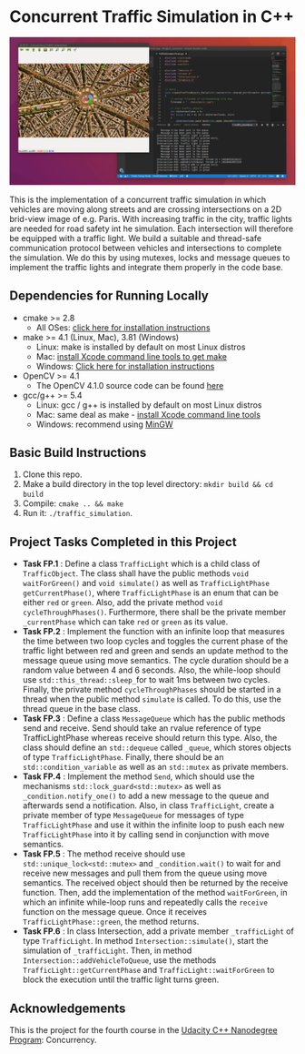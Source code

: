 # Concurrent Traffic Simulation in C++

<img src="data/traffic_simulation.gif"/>

 This is the implementation of a concurrent traffic simulation in which vehicles are moving along streets and are crossing intersections on a 2D brid-view image of e.g. Paris. With increasing traffic in the city, traffic lights are needed for road safety int he simulation. Each intersection will therefore be equipped with a traffic light. We build a suitable and thread-safe communication protocol between vehicles and intersections to complete the simulation. We do this by using mutexes, locks and message queues to implement the traffic lights and integrate them properly in the code base.

## Dependencies for Running Locally
* cmake >= 2.8
  * All OSes: [click here for installation instructions](https://cmake.org/install/)
* make >= 4.1 (Linux, Mac), 3.81 (Windows)
  * Linux: make is installed by default on most Linux distros
  * Mac: [install Xcode command line tools to get make](https://developer.apple.com/xcode/features/)
  * Windows: [Click here for installation instructions](http://gnuwin32.sourceforge.net/packages/make.htm)
* OpenCV >= 4.1
  * The OpenCV 4.1.0 source code can be found [here](https://github.com/opencv/opencv/tree/4.1.0)
* gcc/g++ >= 5.4
  * Linux: gcc / g++ is installed by default on most Linux distros
  * Mac: same deal as make - [install Xcode command line tools](https://developer.apple.com/xcode/features/)
  * Windows: recommend using [MinGW](http://www.mingw.org/)

## Basic Build Instructions

1. Clone this repo.
2. Make a build directory in the top level directory: `mkdir build && cd build`
3. Compile: `cmake .. && make`
4. Run it: `./traffic_simulation`.

## Project Tasks Completed in this Project

- **Task FP.1** : Define a class `TrafficLight` which is a child class of `TrafficObject`. The class shall have the public methods `void waitForGreen()` and `void simulate()` as well as `TrafficLightPhase getCurrentPhase()`, where `TrafficLightPhase` is an enum that can be either `red` or `green`. Also, add the private method `void cycleThroughPhases()`. Furthermore, there shall be the private member `_currentPhase` which can take `red` or `green` as its value.
- **Task FP.2** : Implement the function with an infinite loop that measures the time between two loop cycles and toggles the current phase of the traffic light between red and green and sends an update method to the message queue using move semantics. The cycle duration should be a random value between 4 and 6 seconds. Also, the while-loop should use `std::this_thread::sleep_`for to wait 1ms between two cycles. Finally, the private method `cycleThroughPhases` should be started in a thread when the public method `simulate` is called. To do this, use the thread queue in the base class.
- **Task FP.3** : Define a class `MessageQueue` which has the public methods send and receive. Send should take an rvalue reference of type TrafficLightPhase whereas receive should return this type. Also, the class should define an `std::dequeue` called `_queue`, which stores objects of type `TrafficLightPhase`. Finally, there should be an `std::condition_variable` as well as an `std::mutex` as private members.
- **Task FP.4** : Implement the method `Send`, which should use the mechanisms `std::lock_guard<std::mutex>` as well as `_condition.notify_one()` to add a new message to the queue and afterwards send a notification. Also, in class `TrafficLight`, create a private member of type `MessageQueue` for messages of type `TrafficLightPhase` and use it within the infinite loop to push each new `TrafficLightPhase` into it by calling send in conjunction with move semantics.
- **Task FP.5** : The method receive should use `std::unique_lock<std::mutex>` and `_condition.wait()` to wait for and receive new messages and pull them from the queue using move semantics. The received object should then be returned by the receive function. Then, add the implementation of the method `waitForGreen`, in which an infinite while-loop runs and repeatedly calls the `receive` function on the message queue. Once it receives `TrafficLightPhase::green`, the method returns.
- **Task FP.6** : In class Intersection, add a private member `_trafficLight` of type `TrafficLight`. In method `Intersection::simulate()`, start the simulation of `_trafficLight`. Then, in method `Intersection::addVehicleToQueue`, use the methods `TrafficLight::getCurrentPhase` and `TrafficLight::waitForGreen` to block the execution until the traffic light turns green.

## Acknowledgements
This is the project for the fourth course in the [Udacity C++ Nanodegree Program](https://www.udacity.com/course/c-plus-plus-nanodegree--nd213): Concurrency.